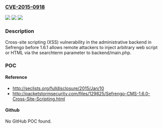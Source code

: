 ### [CVE-2015-0918](https://cve.mitre.org/cgi-bin/cvename.cgi?name=CVE-2015-0918)
![](https://img.shields.io/static/v1?label=Product&message=n%2Fa&color=blue)
![](https://img.shields.io/static/v1?label=Version&message=n%2Fa&color=blue)
![](https://img.shields.io/static/v1?label=Vulnerability&message=n%2Fa&color=brighgreen)

### Description

Cross-site scripting (XSS) vulnerability in the administrative backend in Sefrengo before 1.6.1 allows remote attackers to inject arbitrary web script or HTML via the searchterm parameter to backend/main.php.

### POC

#### Reference
- http://seclists.org/fulldisclosure/2015/Jan/10
- http://packetstormsecurity.com/files/129825/Sefrengo-CMS-1.6.0-Cross-Site-Scripting.html

#### Github
No GitHub POC found.

